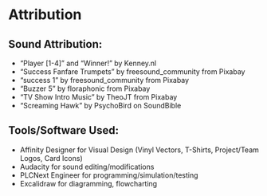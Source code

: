 # Attribution

## Sound Attribution:

* “Player [1-4]” and “Winner!” by Kenney.nl
* “Success Fanfare Trumpets” by freesound_community from Pixabay
* “success 1” by  freesound_community from Pixabay
* “Buzzer 5” by floraphonic from Pixabay
* “TV Show Intro Music” by TheoJT from Pixabay
* “Screaming Hawk” by PsychoBird on SoundBible

## Tools/Software Used:

* Affinity Designer for Visual Design (Vinyl Vectors, T-Shirts, Project/Team Logos, Card Icons)
* Audacity for sound editing/modifications
* PLCNext Engineer for programming/simulation/testing
* Excalidraw for diagramming, flowcharting
